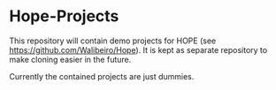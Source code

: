 # Hope-Projects
This repository will contain demo projects for HOPE (see https://github.com/Walibeiro/Hope). It is kept as separate repository to make cloning easier in the future.

Currently the contained projects are just dummies.  